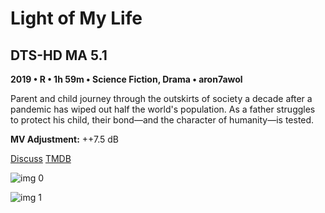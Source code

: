 # Light of My Life

## DTS-HD MA 5.1

**2019 • R • 1h 59m • Science Fiction, Drama • aron7awol**

Parent and child journey through the outskirts of society a decade after a pandemic has wiped out half the world's population. As a father struggles to protect his child, their bond—and the character of humanity—is tested.

**MV Adjustment:** ++7.5 dB

[Discuss](https://www.avsforum.com/threads/bass-eq-for-filtered-movies.2995212/post-58759844)  [TMDB](441183)

![img 0](https://i.imgur.com/tAnMjiB.jpg)

![img 1](https://i.imgur.com/UtytoH3.png)

